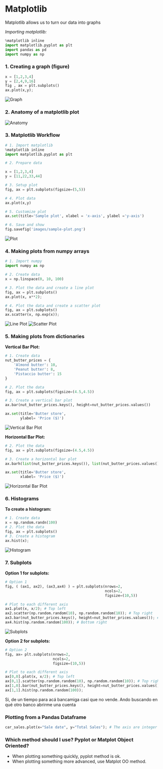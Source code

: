 # Matplotlib

Matplotlib allows us to turn our data into graphs

_Importing matplotlib:_

```python
%matplotlib inline
import matplotlib.pyplot as plt
import pandas as pd
import numpy as np
```

### 1. Creating a graph (figure)

```python
x = [1,2,3,4]
y = [2,4,9,16]
fig , ax = plt.subplots()
ax.plot(x,y);
```

![Graph](https://i.imgur.com/o2ojwuV.png)

### 2. Anatomy of a matplotlib plot

![Anatomy](https://i.imgur.com/ZpMDkYj.png)

### 3. Matplotlib Workflow

```python
# 1. Import matplotlib
%matplotlib inline
import matplotlib.pyplot as plt

# 2. Prepare data

x = [1,2,3,4]
y = [11,22,33,44]

# 3. Setup plot
fig, ax = plt.subplots(figsize=(5,5))

# 4. Plot data
ax.plot(x,y)

# 5. Customize plot
ax.set(title='Sample plot', xlabel = 'x-axis', ylabel ='y-axis')

# 6. Save and show
fig.savefig('images/sample-plot.png')
```

![Plot](https://i.imgur.com/xkuCSeR.png)

### 4. Making plots from numpy arrays

```python
# 1. Import numpy
import numpy as np

# 2. Create data
x = np.linspace(0, 10, 100)

# 3. Plot the data and create a line plot
fig, ax = plt.subplots()
ax.plot(x, x**2);

# 4. Plot the data and create a scatter plot
fig, ax = plt.subplots()
ax.scatter(x, np.exp(x));
```

![Line Plot](https://i.imgur.com/IidlazI.png)
![Scatter Plot](https://i.imgur.com/GPKzp5T.png)

### 5. Making plots from dictionaries

**Vertical Bar Plot:**

```python
# 1. Create data
nut_butter_prices = {
    'Almond butter': 10,
    'Peanut butter': 8,
    'Pistaccio butter': 15
}

# 2. Plot the data
fig, ax = plt.subplots(figsize=(4.5,4.5))

# 3. Create a vertical bar plot
ax.bar(nut_butter_prices.keys(), height=nut_butter_prices.values())

ax.set(title='Butter store',
       ylabel= 'Price ($)')
```

![Vertical Bar Plot](https://i.imgur.com/bf2em04.png)

**Horizontal Bar Plot:**

```python
# 2. Plot the data
fig, ax = plt.subplots(figsize=(4.5,4.5))

# 3. Create a horizontal bar plot
ax.barh(list(nut_butter_prices.keys()), list(nut_butter_prices.values()))

ax.set(title='Butter store',
       xlabel= 'Price ($)')
```

![Horizontal Bar Plot](https://i.imgur.com/vMZmb10.png)

### 6. Histograms

**To create a histogram:**

```python
# 1. Create data
x = np.random.randn(100)
# 2. Plot the data
fig, ax = plt.subplots()
# 3. Create a histogram
ax.hist(x);
```

![Histogram](https://i.imgur.com/Pjkwpsk.png)

### 7. Subplots

**Option 1 for subplots:**

```python
# Option 1
fig, ( (ax1, ax2), (ax3,ax4) ) = plt.subplots(nrows=2,
                                              ncols=2,
                                              figsize=(10,5))

# Plot to each different axis
ax1.plot(x, x/2); # Top left
ax2.scatter(np.random.random(10), np.random.random(10)); # Top right
ax3.bar(nut_butter_prices.keys(), height=nut_butter_prices.values()); # Bottom left
ax4.hist(np.random.random(100)); # Bottom right
```

![Subplots](https://i.imgur.com/s2O67h3.png)

**Option 2 for subplots:**

```python
# Option 2
fig, ax= plt.subplots(nrows=2,
                      ncols=2,
                      figsize=(10,5))

# Plot to each different axis
ax[0,0].plot(x, x/2); # Top left
ax[0,1].scatter(np.random.random(10), np.random.random(10)); # Top right
ax[1,0].bar(nut_butter_prices.keys(), height=nut_butter_prices.values()); # Bottom left
ax[1,1].hist(np.random.random(100));
```

Si, de un tiempo para acá bancamiga casi que no vende. Ando buscando en qué otro banco abrirme una cuenta

### Plotting from a Pandas Dataframe

```python
car_sales.plot(x="Sale date", y="Total Sales"); # The axis are integer columns in the df
```

### Which method should I use? Pyplot or Matplot Object Oriented?

- When plotting something quickly, pyplot method is ok.
- When plotting something more advanced, use Matplot OO method.
